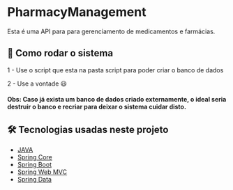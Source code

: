 # PharmacyManagement

Esta é uma API para para gerenciamento de medicamentos e farmácias.

## 🚀 Como rodar o sistema

1 - Use o script que esta na pasta script para poder criar o banco de dados

2 - Use a vontade 😃

#### Obs: Caso já exista um banco de dados criado externamente, o ideal seria destruir o banco e recriar para deixar o sistema cuidar disto.

## 🛠 Tecnologias usadas neste projeto

- [JAVA](https://www.java.com)
- [Spring Core](https://docs.spring.io/spring-framework/docs/current/reference/html/core.html)
- [Spring Boot](https://docs.spring.io/spring-boot/docs/current/reference/html/)
- [Spring Web MVC](https://docs.spring.io/spring-framework/docs/3.2.x/spring-framework-reference/html/mvc.html)
- [Spring Data](https://spring.io/projects/spring-data)

